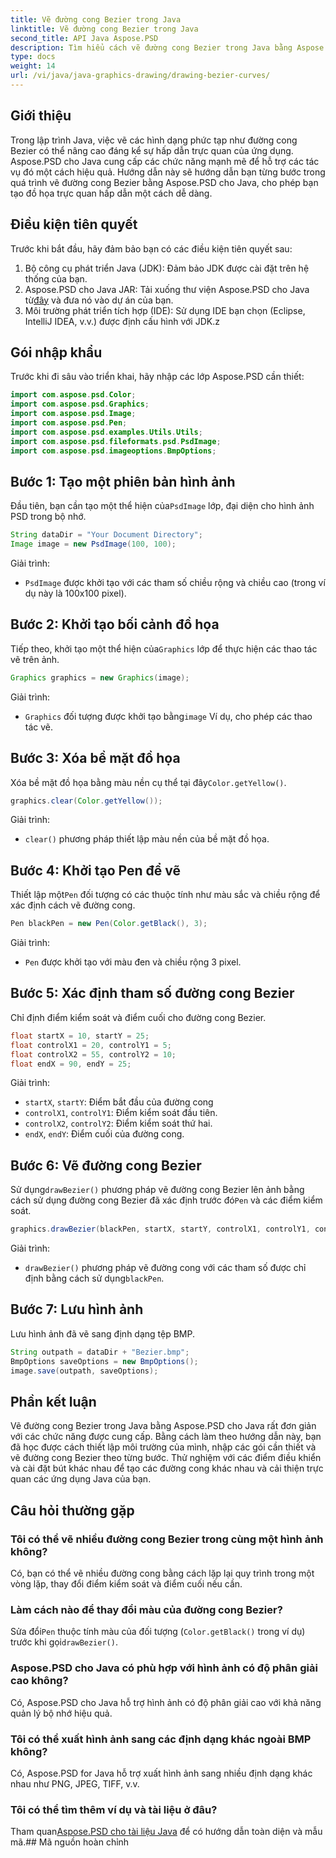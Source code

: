 ```yaml
---
title: Vẽ đường cong Bezier trong Java
linktitle: Vẽ đường cong Bezier trong Java
second_title: API Java Aspose.PSD
description: Tìm hiểu cách vẽ đường cong Bezier trong Java bằng Aspose.PSD cho Java. Thực hiện theo hướng dẫn từng bước của chúng tôi với các ví dụ về mã.
type: docs
weight: 14
url: /vi/java/java-graphics-drawing/drawing-bezier-curves/
---
```

## Giới thiệu
Trong lập trình Java, việc vẽ các hình dạng phức tạp như đường cong Bezier có thể nâng cao đáng kể sự hấp dẫn trực quan của ứng dụng. Aspose.PSD cho Java cung cấp các chức năng mạnh mẽ để hỗ trợ các tác vụ đó một cách hiệu quả. Hướng dẫn này sẽ hướng dẫn bạn từng bước trong quá trình vẽ đường cong Bezier bằng Aspose.PSD cho Java, cho phép bạn tạo đồ họa trực quan hấp dẫn một cách dễ dàng.
## Điều kiện tiên quyết
Trước khi bắt đầu, hãy đảm bảo bạn có các điều kiện tiên quyết sau:
1. Bộ công cụ phát triển Java (JDK): Đảm bảo JDK được cài đặt trên hệ thống của bạn.
2.  Aspose.PSD cho Java JAR: Tải xuống thư viện Aspose.PSD cho Java từ[đây](https://releases.aspose.com/psd/java/) và đưa nó vào dự án của bạn.
3. Môi trường phát triển tích hợp (IDE): Sử dụng IDE bạn chọn (Eclipse, IntelliJ IDEA, v.v.) được định cấu hình với JDK.z
## Gói nhập khẩu
Trước khi đi sâu vào triển khai, hãy nhập các lớp Aspose.PSD cần thiết:
```java
import com.aspose.psd.Color;
import com.aspose.psd.Graphics;
import com.aspose.psd.Image;
import com.aspose.psd.Pen;
import com.aspose.psd.examples.Utils.Utils;
import com.aspose.psd.fileformats.psd.PsdImage;
import com.aspose.psd.imageoptions.BmpOptions;
```
## Bước 1: Tạo một phiên bản hình ảnh
 Đầu tiên, bạn cần tạo một thể hiện của`PsdImage` lớp, đại diện cho hình ảnh PSD trong bộ nhớ.
```java
String dataDir = "Your Document Directory";
Image image = new PsdImage(100, 100);
```
Giải trình:
- `PsdImage` được khởi tạo với các tham số chiều rộng và chiều cao (trong ví dụ này là 100x100 pixel).
## Bước 2: Khởi tạo bối cảnh đồ họa
 Tiếp theo, khởi tạo một thể hiện của`Graphics` lớp để thực hiện các thao tác vẽ trên ảnh.
```java
Graphics graphics = new Graphics(image);
```
Giải trình:
- `Graphics` đối tượng được khởi tạo bằng`image` Ví dụ, cho phép các thao tác vẽ.
## Bước 3: Xóa bề mặt đồ họa
Xóa bề mặt đồ họa bằng màu nền cụ thể tại đây`Color.getYellow()`.
```java
graphics.clear(Color.getYellow());
```
Giải trình:
- `clear()` phương pháp thiết lập màu nền của bề mặt đồ họa.
## Bước 4: Khởi tạo Pen để vẽ
 Thiết lập một`Pen` đối tượng có các thuộc tính như màu sắc và chiều rộng để xác định cách vẽ đường cong.
```java
Pen blackPen = new Pen(Color.getBlack(), 3);
```
Giải trình:
- `Pen` được khởi tạo với màu đen và chiều rộng 3 pixel.
## Bước 5: Xác định tham số đường cong Bezier
Chỉ định điểm kiểm soát và điểm cuối cho đường cong Bezier.
```java
float startX = 10, startY = 25;
float controlX1 = 20, controlY1 = 5;
float controlX2 = 55, controlY2 = 10;
float endX = 90, endY = 25;
```
Giải trình:
- `startX`, `startY`: Điểm bắt đầu của đường cong
- `controlX1`, `controlY1`: Điểm kiểm soát đầu tiên.
- `controlX2`, `controlY2`: Điểm kiểm soát thứ hai.
- `endX`, `endY`: Điểm cuối của đường cong.
## Bước 6: Vẽ đường cong Bezier
 Sử dụng`drawBezier()` phương pháp vẽ đường cong Bezier lên ảnh bằng cách sử dụng đường cong Bezier đã xác định trước đó`Pen` và các điểm kiểm soát.
```java
graphics.drawBezier(blackPen, startX, startY, controlX1, controlY1, controlX2, controlY2, endX, endY);
```
Giải trình:
- `drawBezier()` phương pháp vẽ đường cong với các tham số được chỉ định bằng cách sử dụng`blackPen`.
## Bước 7: Lưu hình ảnh
Lưu hình ảnh đã vẽ sang định dạng tệp BMP.
```java
String outpath = dataDir + "Bezier.bmp";
BmpOptions saveOptions = new BmpOptions();
image.save(outpath, saveOptions);
```
## Phần kết luận
Vẽ đường cong Bezier trong Java bằng Aspose.PSD cho Java rất đơn giản với các chức năng được cung cấp. Bằng cách làm theo hướng dẫn này, bạn đã học được cách thiết lập môi trường của mình, nhập các gói cần thiết và vẽ đường cong Bezier theo từng bước. Thử nghiệm với các điểm điều khiển và cài đặt bút khác nhau để tạo các đường cong khác nhau và cải thiện trực quan các ứng dụng Java của bạn.
## Câu hỏi thường gặp
### Tôi có thể vẽ nhiều đường cong Bezier trong cùng một hình ảnh không?
Có, bạn có thể vẽ nhiều đường cong bằng cách lặp lại quy trình trong một vòng lặp, thay đổi điểm kiểm soát và điểm cuối nếu cần.
### Làm cách nào để thay đổi màu của đường cong Bezier?
 Sửa đổi`Pen` thuộc tính màu của đối tượng (`Color.getBlack()` trong ví dụ) trước khi gọi`drawBezier()`.
### Aspose.PSD cho Java có phù hợp với hình ảnh có độ phân giải cao không?
Có, Aspose.PSD cho Java hỗ trợ hình ảnh có độ phân giải cao với khả năng quản lý bộ nhớ hiệu quả.
### Tôi có thể xuất hình ảnh sang các định dạng khác ngoài BMP không?
Có, Aspose.PSD for Java hỗ trợ xuất hình ảnh sang nhiều định dạng khác nhau như PNG, JPEG, TIFF, v.v.
### Tôi có thể tìm thêm ví dụ và tài liệu ở đâu?
 Tham quan[Aspose.PSD cho tài liệu Java](https://reference.aspose.com/psd/java/) để có hướng dẫn toàn diện và mẫu mã.## Mã nguồn hoàn chỉnh